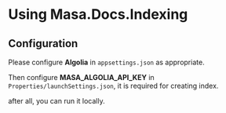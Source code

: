 # Using Masa.Docs.Indexing 

## Configuration

Please configure **Algolia** in `appsettings.json` as appropriate.

Then configure **MASA_ALGOLIA_API_KEY** in  `Properties/launchSettings.json`, it is required for creating index.

after all, you can run it locally.
